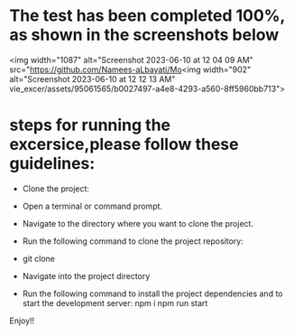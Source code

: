 # The test has been completed 100%, as shown in the screenshots below
<img width="1087" alt="Screenshot 2023-06-10 at 12 04 09 AM" src="https://github.com/Namees-aLbayati/Mo<img width="902" alt="Screenshot 2023-06-10 at 12 12 13 AM"
vie_excer/assets/95061565/b0027497-a4e8-4293-a560-8ff5960bb713">

# steps for running the excersice,please follow these  guidelines:


* Clone the project:

* Open a terminal or command prompt.
* Navigate to the directory where you want to clone the project.
* Run the following command to clone the project repository:

* git clone <repository-url>

* Navigate into the project directory
  
* Run the following command to install the project dependencies and to start the development server:
npm i 
npm run start

Enjoy!!
